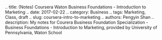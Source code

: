.. title: (Notes) Coursera Waton Business Foundations - Introduction to Marketing
.. date: 2017-02-22
.. category: Business
.. tags: Marketing, Class, draft
.. slug: coursera-intro-to-marketing
.. authors: Pengyin Shan
.. description: My notes for Courera Business Foundation Specialization - Business Foundations - Introduction to Marketing, provided by University of Pennsylvania, Waton School

